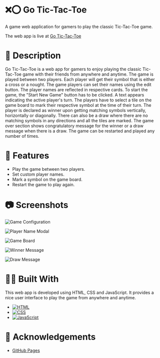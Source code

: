 # ❌⭕ Go Tic-Tac-Toe 

A game web application for gamers to play the classic Tic-Tac-Toe game.

The web app is live at [Go Tic-Tac-Toe](https://abhithere.github.io/go-tic-tac-toe/)

# 📃 Description

Go Tic-Tac-Toe is a web app for gamers to enjoy playing the classic Tic-Tac-Toe game with their friends from anywhere and anytime.
The game is played between two players. Each player will get their symbol that is either a cross or a nought.
The game players can set their names using the edit button. The player names are reflected in respective cards.
To start the game, the "Start New Game" button has to be clicked. A text appears indicating the active player's turn. The players have to select a tile on the game board to mark their respective symbol at the time of their turn.
The player is declared as winner upon getting matching symbols vertically, horizontally or diagonally. There can also be a draw where there are no matching symbols in any directions and all the tiles are marked.
The game over section shows congratulatory message for the winner or a draw message when there is a draw. The game can be restarted and played any number of times.

# 🎯 Features

* Play the game between two players.
* Set custom player names.
* Mark a symbol on the game board.
* Restart the game to play again.

# 📷 Screenshots

![Game Configuration](https://user-images.githubusercontent.com/74660692/203707875-a7c3695a-c7db-4f9a-89fc-1f5d519437bb.png)


![Player Name Modal](https://user-images.githubusercontent.com/74660692/203707921-cca9f2a8-0e3f-4b99-8cbc-0858908216ca.png)


![Game Board](https://user-images.githubusercontent.com/74660692/203707962-01c83998-45ff-4ad2-b432-083e45db7fc7.png)


![Winner Message](https://user-images.githubusercontent.com/74660692/203707978-ecdb030c-8cb1-46bd-b115-750af43c28c9.png)


![Draw Message](https://user-images.githubusercontent.com/74660692/203708010-3e8f82da-9897-4884-a872-6679c9547a0c.png)

# 👨‍💻 Built With

This web app is developed using HTML, CSS and JavaScript. It provides a nice user interface to play the game from anywhere and anytime.

* [![HTML][html-shield]][html-url]
* [![CSS][css-shield]][css-url]
* [![JavaScript][javascript-shield]][javascript-url]

# 📝 Acknowledgements

* [GitHub Pages](https://pages.github.com)

<!-- REFERENCE VARIABLES -->
[html-shield]: https://img.shields.io/badge/html5-%23E34F26.svg?style=for-the-badge&logo=html5&logoColor=white
[html-url]: https://www.w3.org/html/
[css-shield]: https://img.shields.io/badge/css3-%231572B6.svg?style=for-the-badge&logo=css3&logoColor=white
[css-url]: https://www.w3.org/Style/CSS/Overview.en.html
[javascript-shield]: https://img.shields.io/badge/javascript-%23323330.svg?style=for-the-badge&logo=javascript&logoColor=%23F7DF1E
[javascript-url]: https://tc39.es/ecma262/

